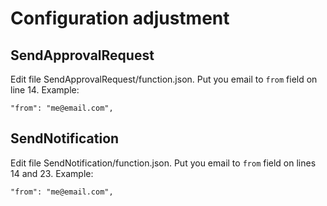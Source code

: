 # Configuration adjustment

## SendApprovalRequest
Edit file SendApprovalRequest/function.json.
Put you email to `from` field on line 14.
Example:
```
"from": "me@email.com",
```

## SendNotification
Edit file SendNotification/function.json.
Put you email to `from` field on lines 14 and 23.
Example:
```
"from": "me@email.com",
```